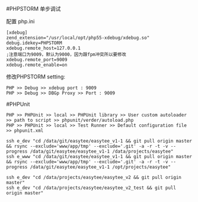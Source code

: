 
#PHPSTORM 单步调试

配置 php.ini

    [xdebug]
    zend_extension="/usr/local/opt/php55-xdebug/xdebug.so"
    debug.idekey=PHPSTORM
    xdebug.remote_host=127.0.0.1
    ;注意端口为9009，默认为9000，因为跟fpm冲突所以要修改
    xdebug.remote_port=9009
    xdebug.remote_enable=on

修改PHPSTORM setting:

    PHP >> Debug >> xdebug port : 9009
    PHP >> Debug >> DBGp Proxy >> Port : 9009

#PHPUnit

    PHP >> PHPUnit >> local >> PHPUnit library >> User custom autoloader >> path to script >> phpunit/verder/autoload.php
    PHP >> PHPUnit >> local >> Test Runner >> Default configuration file >> phpunit.xml

    ssh e_dev "cd /data/git/easytee/easytee_v1-1 && git pull origin master && rsync --exclude='www/app/tmp' --exclude='.git' -a -r -t -v --progress /data/git/easytee/easytee_v1-1 /data/projects/easytee"
    ssh e_www "cd /data/git/easytee/easytee_v1-1 && git pull origin master && rsync --exclude='www/app/tmp' --exclude='.git' -a -r -t -v --progress /data/git/easytee/easytee_v1-1 /opt/projects/easytee"

    ssh e_dev "cd /data/projects/easytee/easytee_v2 && git pull origin master"
    ssh e_dev "cd /data/projects/easytee/easytee_v2_test && git pull origin master"